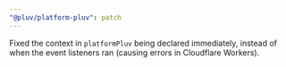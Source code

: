 ```yaml
---
"@pluv/platform-pluv": patch
---
```


Fixed the context in `platformPluv` being declared immediately, instead of when the event listeners ran (causing errors in Cloudflare Workers).
